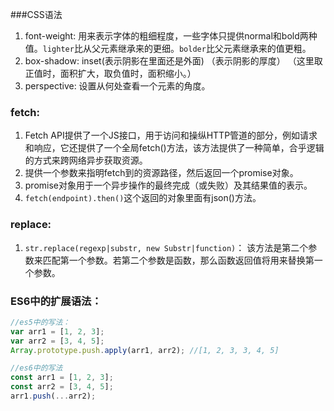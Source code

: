 ###CSS语法
1. font-weight: 用来表示字体的粗细程度，一些字体只提供normal和bold两种值。`lighter`比从父元素继承来的更细。`bolder`比父元素继承来的值更粗。
2. box-shadow: inset(表示阴影在里面还是外面) <offset-x> <offset-y> <blur-radius>（表示阴影的厚度） <spread-radius>（这里取正值时，面积扩大，取负值时，面积缩小。） <color>
3. perspective: 设置从何处查看一个元素的角度。

### fetch: 
1. Fetch API提供了一个JS接口，用于访问和操纵HTTP管道的部分，例如请求和响应，它还提供了一个全局fetch()方法，该方法提供了一种简单，合乎逻辑的方式来跨网络异步获取资源。
2. 提供一个参数来指明fetch到的资源路径，然后返回一个promise对象。
3. promise对象用于一个异步操作的最终完成（或失败）及其结果值的表示。
4. `fetch(endpoint).then()`这个返回的对象里面有json()方法。

### replace: 
1. `str.replace(regexp|substr, new Substr|function)`： 该方法是第二个参数来匹配第一个参数。若第二个参数是函数，那么函数返回值将用来替换第一个参数。

### ES6中的扩展语法：
```js
//es5中的写法：
var arr1 = [1, 2, 3];
var arr2 = [3, 4, 5];
Array.prototype.push.apply(arr1, arr2); //[1, 2, 3, 3, 4, 5]

//es6中的写法
const arr1 = [1, 2, 3];
const arr2 = [3, 4, 5];
arr1.push(...arr2);
```